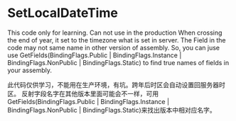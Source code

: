 # SetLocalDateTime

This code only for learning. Can not use in the production
When crossing the end of year, it set to the timezone what is set in server.
The Field in the code may not same name in other version of assembly.
So, you can juse use GetFields(BindingFlags.Public | BindingFlags.Instance | BindingFlags.NonPublic | BindingFlags.Static) to find true names of fields in your assembly.

此代码仅供学习，不能用在生产环境，有坑。跨年后时区会自动设置回服务器时区。
反射字段名字在其他版本里面可能会不一样，可用GetFields(BindingFlags.Public | BindingFlags.Instance | BindingFlags.NonPublic | BindingFlags.Static)来找出版本中相对应名字。
